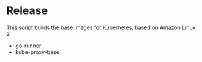 # Release

This script builds the base images for Kubernetes, based on Amazon Linux 2
* go-runner
* kube-proxy-base
